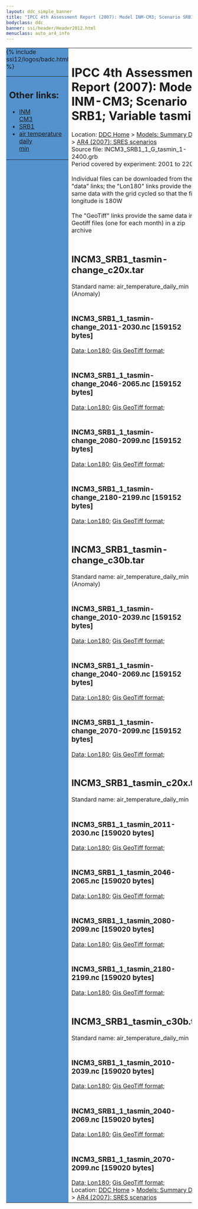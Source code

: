 ```yaml
---
layout: ddc_simple_banner
title: "IPCC 4th Assessment Report (2007): Model INM-CM3; Scenario SRB1; Variable tasmin"
bodyclass: ddc
banner: ssi/header/Header2012.html
menuclass: auto_ar4_info
---
```



<table width="100%" border="0" cellspacing="0" cellpadding="0" style="border-collapse: collapse;">
<tr style="margin:0;padding:0;border:0;">
<td style="margin:0;padding:0;border:0;height:1pt;width:150pt;background:#5492CD;" valign="top" >

<div id="lh-col2" class="auto_ar4_info">
<table class="menumain" bgcolor="#5492CD" cellspacing="0" width="100%" border="0">
<tr><td>
<h2> Other links:</h2>
<ul>
<li><a href="/auto/ar4/model-INM-CM3.html">INM<br/>CM3</a></li>
<li><a href="/auto/ar4/scenario-SRB1.html">SRB1</a></li>
<li><a href="/auto/ar4/var-air_temperature_daily_min.html">air temperature daily<br/> min</a></li>
</ul>
</td></tr>
{% include ssi12/logos/badc.html %}
</table>
</div>
</td>
<td><h1>IPCC 4th Assessment Report (2007): Model INM-CM3; Scenario SRB1; Variable tasmin</h1>

<!-- Breadcrumb1 -->
<div id="breadcrumb1" align="left">
Location: <a href="/index.html">DDC Home</a> > <a href="/sim/gcm_clim/">Models: Summary Data</a>
> <a href="/sim/gcm_clim/SRES_AR4/index.html">AR4 (2007): SRES scenarios</a>
</div>
<!-- End of Breadcrumb1 -->Source file: INCM3_SRB1_1_G_tasmin_1-2400.grb
<br/>
Period covered by experiment: 2001 to 2200<br/>
<br/>Individual files can be downloaded from the "data" links; the "Lon180" links provide the same data
         with the grid cycled so that the first longitude is 180W<br/>
<br/>The "GeoTiff" links provide the same data in 12 Geotiff files (one for each month)
          in a zip archive<br/>
<br/><h2>INCM3_SRB1_tasmin-change_c20x.tar</h2>
Standard name: air_temperature_daily_min (Anomaly)<br>
<br/><h3>INCM3_SRB1_1_tasmin-change_2011-2030.nc [159152 bytes]</h3>
<a href="/cgi-bin/downl/ar4_nc/tasmin/INCM3_SRB1_1_tasmin-change_2011-2030.nc">Data; </a><a href="/cgi-bin/downl/ar4_nc/tasmin/INCM3_SRB1_1_tasmin-change_2011-2030.cyto180.nc"> Lon180</a>; <a href="/cgi-bin/downl/ar4_tif/tasmin/INCM3_SRB1_1_tasmin-change_2011-2030.zip">Gis GeoTiff format; </a><br/>
<br/><h3>INCM3_SRB1_1_tasmin-change_2046-2065.nc [159152 bytes]</h3>
<a href="/cgi-bin/downl/ar4_nc/tasmin/INCM3_SRB1_1_tasmin-change_2046-2065.nc">Data; </a><a href="/cgi-bin/downl/ar4_nc/tasmin/INCM3_SRB1_1_tasmin-change_2046-2065.cyto180.nc"> Lon180</a>; <a href="/cgi-bin/downl/ar4_tif/tasmin/INCM3_SRB1_1_tasmin-change_2046-2065.zip">Gis GeoTiff format; </a><br/>
<br/><h3>INCM3_SRB1_1_tasmin-change_2080-2099.nc [159152 bytes]</h3>
<a href="/cgi-bin/downl/ar4_nc/tasmin/INCM3_SRB1_1_tasmin-change_2080-2099.nc">Data; </a><a href="/cgi-bin/downl/ar4_nc/tasmin/INCM3_SRB1_1_tasmin-change_2080-2099.cyto180.nc"> Lon180</a>; <a href="/cgi-bin/downl/ar4_tif/tasmin/INCM3_SRB1_1_tasmin-change_2080-2099.zip">Gis GeoTiff format; </a><br/>
<br/><h3>INCM3_SRB1_1_tasmin-change_2180-2199.nc [159152 bytes]</h3>
<a href="/cgi-bin/downl/ar4_nc/tasmin/INCM3_SRB1_1_tasmin-change_2180-2199.nc">Data; </a><a href="/cgi-bin/downl/ar4_nc/tasmin/INCM3_SRB1_1_tasmin-change_2180-2199.cyto180.nc"> Lon180</a>; <a href="/cgi-bin/downl/ar4_tif/tasmin/INCM3_SRB1_1_tasmin-change_2180-2199.zip">Gis GeoTiff format; </a><br/>
<br/><h2>INCM3_SRB1_tasmin-change_c30b.tar</h2>
Standard name: air_temperature_daily_min (Anomaly)<br>
<br/><h3>INCM3_SRB1_1_tasmin-change_2010-2039.nc [159152 bytes]</h3>
<a href="/cgi-bin/downl/ar4_nc/tasmin/INCM3_SRB1_1_tasmin-change_2010-2039.nc">Data; </a><a href="/cgi-bin/downl/ar4_nc/tasmin/INCM3_SRB1_1_tasmin-change_2010-2039.cyto180.nc"> Lon180</a>; <a href="/cgi-bin/downl/ar4_tif/tasmin/INCM3_SRB1_1_tasmin-change_2010-2039.zip">Gis GeoTiff format; </a><br/>
<br/><h3>INCM3_SRB1_1_tasmin-change_2040-2069.nc [159152 bytes]</h3>
<a href="/cgi-bin/downl/ar4_nc/tasmin/INCM3_SRB1_1_tasmin-change_2040-2069.nc">Data; </a><a href="/cgi-bin/downl/ar4_nc/tasmin/INCM3_SRB1_1_tasmin-change_2040-2069.cyto180.nc"> Lon180</a>; <a href="/cgi-bin/downl/ar4_tif/tasmin/INCM3_SRB1_1_tasmin-change_2040-2069.zip">Gis GeoTiff format; </a><br/>
<br/><h3>INCM3_SRB1_1_tasmin-change_2070-2099.nc [159152 bytes]</h3>
<a href="/cgi-bin/downl/ar4_nc/tasmin/INCM3_SRB1_1_tasmin-change_2070-2099.nc">Data; </a><a href="/cgi-bin/downl/ar4_nc/tasmin/INCM3_SRB1_1_tasmin-change_2070-2099.cyto180.nc"> Lon180</a>; <a href="/cgi-bin/downl/ar4_tif/tasmin/INCM3_SRB1_1_tasmin-change_2070-2099.zip">Gis GeoTiff format; </a><br/>
<br/><h2>INCM3_SRB1_tasmin_c20x.tar</h2>
Standard name: air_temperature_daily_min<br>
<br/><h3>INCM3_SRB1_1_tasmin_2011-2030.nc [159020 bytes]</h3>
<a href="/cgi-bin/downl/ar4_nc/tasmin/INCM3_SRB1_1_tasmin_2011-2030.nc">Data; </a><a href="/cgi-bin/downl/ar4_nc/tasmin/INCM3_SRB1_1_tasmin_2011-2030.cyto180.nc"> Lon180</a>; <a href="/cgi-bin/downl/ar4_tif/tasmin/INCM3_SRB1_1_tasmin_2011-2030.zip">Gis GeoTiff format; </a><br/>
<br/><h3>INCM3_SRB1_1_tasmin_2046-2065.nc [159020 bytes]</h3>
<a href="/cgi-bin/downl/ar4_nc/tasmin/INCM3_SRB1_1_tasmin_2046-2065.nc">Data; </a><a href="/cgi-bin/downl/ar4_nc/tasmin/INCM3_SRB1_1_tasmin_2046-2065.cyto180.nc"> Lon180</a>; <a href="/cgi-bin/downl/ar4_tif/tasmin/INCM3_SRB1_1_tasmin_2046-2065.zip">Gis GeoTiff format; </a><br/>
<br/><h3>INCM3_SRB1_1_tasmin_2080-2099.nc [159020 bytes]</h3>
<a href="/cgi-bin/downl/ar4_nc/tasmin/INCM3_SRB1_1_tasmin_2080-2099.nc">Data; </a><a href="/cgi-bin/downl/ar4_nc/tasmin/INCM3_SRB1_1_tasmin_2080-2099.cyto180.nc"> Lon180</a>; <a href="/cgi-bin/downl/ar4_tif/tasmin/INCM3_SRB1_1_tasmin_2080-2099.zip">Gis GeoTiff format; </a><br/>
<br/><h3>INCM3_SRB1_1_tasmin_2180-2199.nc [159020 bytes]</h3>
<a href="/cgi-bin/downl/ar4_nc/tasmin/INCM3_SRB1_1_tasmin_2180-2199.nc">Data; </a><a href="/cgi-bin/downl/ar4_nc/tasmin/INCM3_SRB1_1_tasmin_2180-2199.cyto180.nc"> Lon180</a>; <a href="/cgi-bin/downl/ar4_tif/tasmin/INCM3_SRB1_1_tasmin_2180-2199.zip">Gis GeoTiff format; </a><br/>
<br/><h2>INCM3_SRB1_tasmin_c30b.tar</h2>
Standard name: air_temperature_daily_min<br>
<br/><h3>INCM3_SRB1_1_tasmin_2010-2039.nc [159020 bytes]</h3>
<a href="/cgi-bin/downl/ar4_nc/tasmin/INCM3_SRB1_1_tasmin_2010-2039.nc">Data; </a><a href="/cgi-bin/downl/ar4_nc/tasmin/INCM3_SRB1_1_tasmin_2010-2039.cyto180.nc"> Lon180</a>; <a href="/cgi-bin/downl/ar4_tif/tasmin/INCM3_SRB1_1_tasmin_2010-2039.zip">Gis GeoTiff format; </a><br/>
<br/><h3>INCM3_SRB1_1_tasmin_2040-2069.nc [159020 bytes]</h3>
<a href="/cgi-bin/downl/ar4_nc/tasmin/INCM3_SRB1_1_tasmin_2040-2069.nc">Data; </a><a href="/cgi-bin/downl/ar4_nc/tasmin/INCM3_SRB1_1_tasmin_2040-2069.cyto180.nc"> Lon180</a>; <a href="/cgi-bin/downl/ar4_tif/tasmin/INCM3_SRB1_1_tasmin_2040-2069.zip">Gis GeoTiff format; </a><br/>
<br/><h3>INCM3_SRB1_1_tasmin_2070-2099.nc [159020 bytes]</h3>
<a href="/cgi-bin/downl/ar4_nc/tasmin/INCM3_SRB1_1_tasmin_2070-2099.nc">Data; </a><a href="/cgi-bin/downl/ar4_nc/tasmin/INCM3_SRB1_1_tasmin_2070-2099.cyto180.nc"> Lon180</a>; <a href="/cgi-bin/downl/ar4_tif/tasmin/INCM3_SRB1_1_tasmin_2070-2099.zip">Gis GeoTiff format; </a><br/>
<!-- Breadcrumb2 -->
<div id="breadcrumb2" align="left">
Location: <a href="/index.html">DDC Home</a> > <a href="/sim/gcm_clim/">Models: Summary Data</a>
> <a href="/sim/gcm_clim/SRES_AR4/index.html">AR4 (2007): SRES scenarios</a>
</div>
<!-- End of Breadcrumb2 --></td></tr></table>

